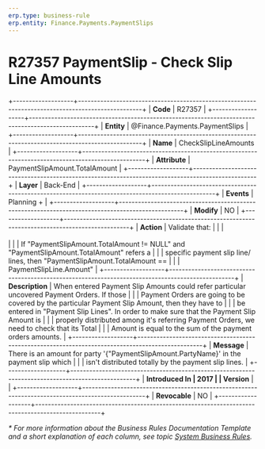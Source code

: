 ```yaml
---
erp.type: business-rule
erp.entity: Finance.Payments.PaymentSlips
---
```


# R27357 PaymentSlip - Check Slip Line Amounts
+-------------------+--------------------------------------------------------------------------------------------------+
| **Code**          | R27357                                                                                           |
+-------------------+--------------------------------------------------------------------------------------------------+
| **Entity**        | @Finance.Payments.PaymentSlips                                                                   |
+-------------------+--------------------------------------------------------------------------------------------------+
| **Name**          | CheckSlipLineAmounts                                                                             |
+-------------------+--------------------------------------------------------------------------------------------------+
| **Attribute**     | PaymentSlipAmount.TotalAmount                                                                    |
+-------------------+--------------------------------------------------------------------------------------------------+
| **Layer**         | Back-End                                                                                         |
+-------------------+--------------------------------------------------------------------------------------------------+
| **Events**        | Planning +                                                                                       |
+-------------------+--------------------------------------------------------------------------------------------------+
| **Modify**        | NO                                                                                               |
+-------------------+--------------------------------------------------------------------------------------------------+
| **Action**        | Validate that:                                                                                   |
|                   | <br/><br/>                                                                                       |
|                   | If \"PaymentSlipAmount.TotalAmount != NULL\" and \"PaymentSlipAmount.TotalAmount\" refers a      |
|                   | specific payment slip line/ lines, then \"PaymentSlipAmount.TotalAmount ==                       |
|                   | PaymentSlipLine.Amount\"                                                                         |
+-------------------+--------------------------------------------------------------------------------------------------+
| **Description**   | When entered Payment Slip Amounts could refer particular uncovered Payment Orders. If those      |
|                   | Payment Orders are going to be covered by the particular Payment Slip Amount, then they have to  |
|                   | be entered in \"Payment Slip Lines\". In order to make sure that the Payment Slip Amount is      |
|                   | properly distributed among it\'s referring Payment Orders, we need to check that its Total       |
|                   | Amount is equal to the sum of the payment orders amounts.                                        |
+-------------------+--------------------------------------------------------------------------------------------------+
| **Message**       | There is an amount for party \'{\"PaymentSlipAmount.PartyName}\' in the payment slip which       |
|                   | isn\'t distributed totally by the payment slip lines.                                            |
+-------------------+--------------------------------------------------------------------------------------------------+
| **Introduced In   | 2017                                                                                             |
| Version**         |                                                                                                  |
+-------------------+--------------------------------------------------------------------------------------------------+
| **Revocable**     | NO                                                                                               |
+-------------------+--------------------------------------------------------------------------------------------------+

*\* For more information about the Business Rules Documentation Template and a short explanation of each column, see
topic [System Business Rules](../templates/template-description-system-business-rules.md).*
